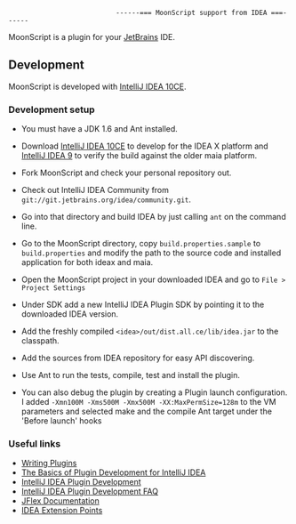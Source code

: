                                ------=== MoonScript support from IDEA ===------

MoonScript is a plugin for your [JetBrains](http://www.jetbrains.com) IDE.

## Development

MoonScript is developed with [IntelliJ IDEA 10CE](http://www.jetbrains.com/idea/).

### Development setup

* You must have a JDK 1.6 and Ant installed.
* Download [IntelliJ IDEA 10CE](http://www.jetbrains.com/idea/download/index.html) to develop for the IDEA X platform
and [IntelliJ IDEA 9](http://devnet.jetbrains.net/docs/DOC-1228) to verify the build against the older maia platform.
* Fork MoonScript and check your personal repository out.
* Check out IntelliJ IDEA Community from `git://git.jetbrains.org/idea/community.git`.
* Go into that directory and build IDEA by just calling `ant` on the command line.

* Go to the MoonScript directory, copy `build.properties.sample` to `build.properties` and modify the path to the
source code and installed application for both ideax and maia.
* Open the MoonScript project in your downloaded IDEA and go to `File > Project Settings`
* Under SDK add a new IntelliJ IDEA Plugin SDK by pointing it to the downloaded IDEA version.
* Add the freshly compiled `<idea>/out/dist.all.ce/lib/idea.jar` to the classpath.
* Add the sources from IDEA repository for easy API discovering.
* Use Ant to run the tests, compile, test and install the plugin.
* You can also debug the plugin by creating a Plugin launch configuration. I added
`-Xmn100M -Xms500M -Xmx500M -XX:MaxPermSize=128m` to the VM parameters and selected make and the compile Ant target
under the 'Before launch' hooks

### Useful links

* [Writing Plugins](http://www.jetbrains.org/display/IJOS/Writing+Plug-ins)
* [The Basics of Plugin Development for IntelliJ IDEA](http://www.jetbrains.com/idea/documentation/howto_03.html)
* [IntelliJ IDEA Plugin Development](http://confluence.jetbrains.net/display/IDEADEV/PluginDevelopment)
* [IntelliJ IDEA Plugin Development FAQ](http://confluence.jetbrains.net/display/IDEADEV/Plugin+Development+FAQ)
* [JFlex Documentation](http://jflex.de/docu.html)
* [IDEA Extension Points](http://git.jetbrains.org/?p=idea/community.git;a=blob;f=platform/platform-resources/src/META-INF/LangExtensionPoints.xml;hb=HEAD)

